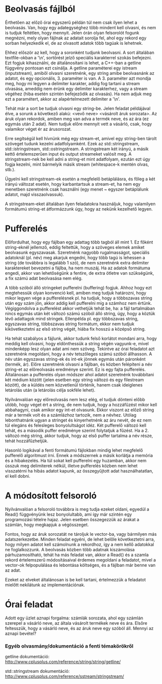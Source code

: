 # Beolvasás fájlból

Érthetően az előző órai egyszerű példán túl nem csak ilyen lehet a beolvasás. Van, hogy egy adategységhez több mindent kell olvasni, és nem is tudjuk feltétlen, hogy mennyit.
Jelen órán olyan felsorolót fogunk megnézni, mely olyan fájlnak az adatait sorolja fel, ahol egy rekord egy sorban helyezkedik el, de az olvasott adatok több tagúak is lehetnek.

Ehhez először az kell, hogy a soronként tudjunk beolvasni. A sort általában textfile-okban a '\n', sortörést jelző speciális karakterrel szokás befejezni.
Ezt fogjuk kihasználni, de általánosítani is lehet, a C++-ban a getline függvény pontosan ezt csinálja. A getline paraméterei egy istream (inputstream), amiből olvasni szeretnénk, egy string amibe beolvasnánk az adatot, és egy opcionális, 3. paraméter is van. A 3. paraméter azt mondja meg, hogy mi legyen a delimiter karakter, addig fog tartani a stream olvasása, ameddig nem érünk egy delimiter karakterhez, vagy a stream végéhez (hiba esetén szintén befejeződik az olvasás). Ha nem adjuk meg ezt a paramétert, akkor az alapértelmezett delimiter a '\n'.

Tehát már a sort be tudjuk olvasni egy string-be. Jelen feladat példájával élve, a sorunk a következő alakú: <vevő neve> <vásárolt áruk sorozata>.
Az áruk olyan rekordok, amiben meg van adva a termék neve, és az ára (ez egymás után 2 adat). Nem tudjuk előre mennyit vett a vásárló, csak, hogy valamikor véget ér az árusorozat.

Erre segítségül kell hívnünk még egy stream-et, amivel egy string-ben tárolt szöveget tudunk kezelni adatfolyamként. Ezek az std::stringstream, std::istringstream, std::ostringstream.
A stringstream két irányú, a másik kettő értelemszerűen input és output streameket valósít meg. A stringstream-nek be kell adni a string-et mint adatfolyam, ezután ezt úgy fogja kezelni, mint bármelyik másik stream (whitespace-k mentén olvas, stb.).

Ügyelni kell stringstream-ek esetén a megfelelő betáplálásra, és főleg a két irányú változat esetén, hogy karbantartsuk a stream-et, ha nem egy menetben szeretnénk csak használni (egy menet ~ egyszer betáplálunk adatot, majd visszaolvassuk).

A stringstream-eket általában ilyen feladatokra használjuk, hogy valamilyen formátumú string-et átformázzunk úgy, hogy az nekünk kezelhető legyen.

# Pufferelés

Előfordulhat, hogy egy fájlban egy adattag több tagból áll mint 1. Ez főként string-eknél jellemző, eddig feltettük, hogy a szöveges elemek amiket beolvasunk egyszavasak. Szeretnénk nagyobb rugalmasságot, speciális adatoknál (pl. név) meg akarjuk engedni, hogy több tagú is lehessen a string (de továbbra is legalább 1 szó), de nem szeretnénk extra delimiter karaktereket bevezetni a fájlba, ha nem muszáj. Ha az adatok formátuma engedi, akkor van lehetőségünk a fentire, de extra ötletre van szükségünk, a fix számú adat beolvasása nem elég.

A több szóból álló stringeket pufferelni (buffering) fogjuk. Ahhoz hogy ezt megtehessük olyan konvenció kell, amiben meg tudjuk határozni, hogy mikor legyen vége a pufferelésnek pl. ha tudjuk, hogy a többszavas string után egy szám jön, akkor addig kell pufferelni míg a számhoz nem értünk. Végiggondolva a pufferelést akkor vethetjük tehát be, ha: a fájl tartalmában nincs egymás után két változó számú szóból álló string, úgy, hogy a köztük lévő adattagok mind stringek. Ellenpélda pl. egy többszavas string, egyszavas string, többszavas string formátum, ekkor nem tudjuk kikövetkeztetni az első string végét, hiába fix hosszú a középső string.

Ha tehát szabályos a fájlunk, akkor tudunk felső korlátot mondani arra, hogy meddig kell olvasni, hogy eldönthessük a string végén vagyunk-e, mivel mindenképp lesz olyan adat ami nem szöveg. Tekintve az órai feladatot azt szeretnénk megoldani, hogy a név tetszőleges számú szóból állhasson. A név után egyszavas string-ek és int-ek jönnek egymás után páronként (termék, ár). Előre szeretnénk olvasni a fájlban, és közben felépíteni a név string-et az előreolvasás eredménye szerint. Ez is egy fajta pufferelés. Általánosan a pufferelés olyan módszer ahol adatot szeretnénk továbbítani két médium között (jelen esetben egy string változó és egy filestream között), de a küldés nem közvetlenül történik, hanem csak ideiglenes letárolás után (a letárolás célja sokféle lehet).

Nyilvánvalóan egy előreolvasás nem lesz elég, el tudjuk dönteni előbb utóbb, hogy véget ért a string, de nem tudjuk, hogy a hozzáfűzést mikor kell abbahagyni, csak amikor egy int-et olvasunk. Ekkor viszont az előző string már a termék volt és a számlázhoz tartozik, nem a névhez. Utólag lebonthatnánk ugyan a stringet és kinyerhetnénk az áru nevét, de ez nem túl elegáns és felesleges bonyolultságot idéz. Két pufferelő változó kell tehát, és a második puffer eredménye szerint folytatjuk a fűzést. Ha a 2. változó még string, akkor tudjuk, hogy az első puffer tartalma a név része, tehát hozzáfűzhetjük.

Hasonló logikával a fenti formátumú fájlokban mindig lehet megfelelő pufferelő algoritmust írni. Ennek a módszernek a másik korlátja a memória és a hibakezelés. Ha túl sokat kell pufferelni egy huzamban, akkor nem ússzuk meg delimiterek nélkül, illetve pufferelés közben nem lehet visszatérni ha hibás adatot kapunk, az összegyűjtott adat használhatatlan, el kell dobni.

# A módosított felsoroló

Nyilvánvalóan a felsoroló továbbra is meg tudja ezeket oldani, egyedül a Read() függvényünk lesz bonyolultabb, ami így már szintén egy programozási tételre hajaz. Jelen esetben összegezzük az árakat a számlán, hogy megkapjuk a végösszeget.

Fontos, hogy az áruk sorozatát ne tároljuk le vector-ba, vagy bármilyen más adatszerkezetbe. Minden feladat egyéni, de lehet belőle következtetni arra, hogy milyen adatot kell számolnunk a rekordhoz, így a nem kellő adatokkal ne foglalkozzunk. A beolvasás közben több adatnak kiszámolása párhuzamosítható, tehát ha más feladat van, akkor a Read() és a szamla rekord értelemszerű módosításaival érdemes megoldani a feladatot, mivel a vector-ok felpopulálása és lebontása költséges, és a fájlban már benne van az adat.

Ezeket az elveket általánosan is be kell tartani, értelmezzük a feladatot mielőtt nekilátunk az implementációnak.

# Órai feladat

Adott egy üzlet aznapi forgalma: számlák sorozata, ahol egy számlán szerepel a vásárló neve, az általa vásárolt termékek neve és ára. Elsőre feltesszük, hogy a vásárló neve, és az áruk neve egy szóból áll. Mennyi
az aznapi bevétel?

### Egyéb olvasmány/dokumentáció a fenti témakörökről

getline dokumentáció: http://www.cplusplus.com/reference/string/string/getline/

std::stringstream dokumentáció: http://www.cplusplus.com/reference/sstream/stringstream/
